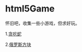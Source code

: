 # html5Game
怀旧吧，收集一些小游戏，但求好玩。  

1.[贪吃蛇](https://game.cblog.site/snake.html)  

2.[俄罗斯方块](https://game.cblog.site/round.html)  

